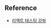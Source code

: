 ## Reference

- [리액트 테스팅 강좌](https://www.youtube.com/playlist?list=PLZKTXPmaJk8JNJKFt7CK0jQvFIytGdf9n)
